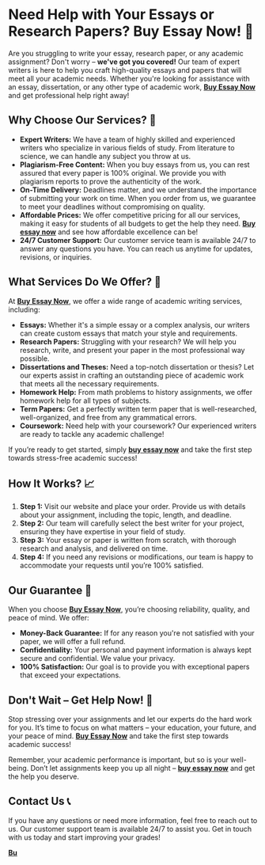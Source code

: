 # Need Help with Your Essays or Research Papers? Buy Essay Now! 📝

Are you struggling to write your essay, research paper, or any academic assignment? Don't worry – **we've got you covered!** Our team of expert writers is here to help you craft high-quality essays and papers that will meet all your academic needs. Whether you're looking for assistance with an essay, dissertation, or any other type of academic work, [**Buy Essay Now**](https://tinyurl.com/topessay?keyword=buy+essay+now) and get professional help right away!

## Why Choose Our Services? 🤔

- **Expert Writers:** We have a team of highly skilled and experienced writers who specialize in various fields of study. From literature to science, we can handle any subject you throw at us.
- **Plagiarism-Free Content:** When you buy essays from us, you can rest assured that every paper is 100% original. We provide you with plagiarism reports to prove the authenticity of the work.
- **On-Time Delivery:** Deadlines matter, and we understand the importance of submitting your work on time. When you order from us, we guarantee to meet your deadlines without compromising on quality.
- **Affordable Prices:** We offer competitive pricing for all our services, making it easy for students of all budgets to get the help they need. [**Buy essay now**](https://tinyurl.com/topessay?keyword=buy+essay+now) and see how affordable excellence can be!
- **24/7 Customer Support:** Our customer service team is available 24/7 to answer any questions you have. You can reach us anytime for updates, revisions, or inquiries.

## What Services Do We Offer? 💼

At **[Buy Essay Now](https://tinyurl.com/topessay?keyword=buy+essay+now)**, we offer a wide range of academic writing services, including:

- **Essays:** Whether it's a simple essay or a complex analysis, our writers can create custom essays that match your style and requirements.
- **Research Papers:** Struggling with your research? We will help you research, write, and present your paper in the most professional way possible.
- **Dissertations and Theses:** Need a top-notch dissertation or thesis? Let our experts assist in crafting an outstanding piece of academic work that meets all the necessary requirements.
- **Homework Help:** From math problems to history assignments, we offer homework help for all types of subjects.
- **Term Papers:** Get a perfectly written term paper that is well-researched, well-organized, and free from any grammatical errors.
- **Coursework:** Need help with your coursework? Our experienced writers are ready to tackle any academic challenge!

If you’re ready to get started, simply [**buy essay now**](https://tinyurl.com/topessay?keyword=buy+essay+now) and take the first step towards stress-free academic success!

## How It Works? 📈

1. **Step 1:** Visit our website and place your order. Provide us with details about your assignment, including the topic, length, and deadline.
2. **Step 2:** Our team will carefully select the best writer for your project, ensuring they have expertise in your field of study.
3. **Step 3:** Your essay or paper is written from scratch, with thorough research and analysis, and delivered on time.
4. **Step 4:** If you need any revisions or modifications, our team is happy to accommodate your requests until you’re 100% satisfied.

## Our Guarantee 💯

When you choose **[Buy Essay Now](https://tinyurl.com/topessay?keyword=buy+essay+now)**, you’re choosing reliability, quality, and peace of mind. We offer:

- **Money-Back Guarantee:** If for any reason you're not satisfied with your paper, we will offer a full refund.
- **Confidentiality:** Your personal and payment information is always kept secure and confidential. We value your privacy.
- **100% Satisfaction:** Our goal is to provide you with exceptional papers that exceed your expectations.

## Don't Wait – Get Help Now! 🚀

Stop stressing over your assignments and let our experts do the hard work for you. It’s time to focus on what matters – your education, your future, and your peace of mind. **[Buy Essay Now](https://tinyurl.com/topessay?keyword=buy+essay+now)** and take the first step towards academic success!

Remember, your academic performance is important, but so is your well-being. Don’t let assignments keep you up all night – [**buy essay now**](https://tinyurl.com/topessay?keyword=buy+essay+now) and get the help you deserve.

## Contact Us 📞

If you have any questions or need more information, feel free to reach out to us. Our customer support team is available 24/7 to assist you. Get in touch with us today and start improving your grades!

[**Bu**](https://tinyurl.com/topessay?keyword=buy+essay+now)
